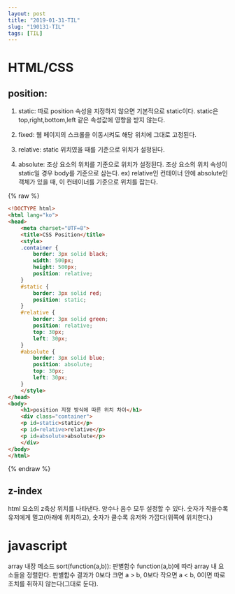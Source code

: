 ```yaml
---
layout: post
title: "2019-01-31-TIL"
slug: "190131-TIL"
tags: [TIL]
---
```


# HTML/CSS 

## position:

1. static: 따로 position 속성을 지정하지 않으면 기본적으로 static이다. static은 top,right,bottom,left 같은 속성값에 영향을 받지 않는다.

2. fixed: 웹 페이지의 스크롤을 이동시켜도 해당 위치에 그대로 고정된다. 

3. relative: static 위치였을 때를 기준으로 위치가 설정된다. 

4. absolute: 조상 요소의 위치를 기준으로 위치가 설정된다. 조상 요소의 위치 속성이 static일 경우 body를 기준으로 삼는다. ex) relative인 컨테이너 안에 absolute인 객체가 있을 때, 이 컨테이너를 기준으로 위치를 잡는다. 

{% raw %}
```html
<!DOCTYPE html>
<html lang="ko">
<head>
    <meta charset="UTF=8">
    <title>CSS Position</title>
    <style>
    .container {
        border: 3px solid black;
        width: 500px;
        height: 500px;
        position: relative;
    }
    #static {
        border: 3px solid red;
        position: static;
    }
    #relative {
        border: 3px solid green;
        position: relative;
        top: 30px;
        left: 30px;
    }
    #absolute {
        border: 3px solid blue;
        position: absolute;
        top: 30px;
        left: 30px;
    }
    </style>
</head>
<body>
    <h1>position 지정 방식에 따른 위치 차이</h1>
    <div class="container">
    <p id=static>static</p>
    <p id=relative>relative</p>
    <p id=absolute>absolute</p>
    </div>
</body>
</html>
```
{% endraw %}

## z-index

html 요소의 z축상 위치를 나타낸다. 양수나 음수 모두 설정할 수 있다. 숫자가 작을수록 유저에게 멀고(아래에 위치하고), 숫자가 클수록 유저와 가깝다(위쪽에 위치한다.)


# javascript

array 내장 메소드 sort(function(a,b)): 판별함수 function(a,b)에 따라 array 내 요소들을 정렬한다. 판별함수 결과가 0보다 크면 a > b, 0보다 작으면 a < b, 0이면 따로 조치를 취하지 않는다(그대로 둔다).